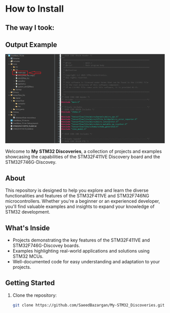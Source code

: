 # How to Install
## The way I took:

## Output Example
![UART Output Screenshot](images/1.png)




Welcome to **My STM32 Discoveries**, a collection of projects and examples showcasing the capabilities of the STM32F411VE Discovery board and the STM32F746G-Discovey.  

## About  
This repository is designed to help you explore and learn the diverse functionalities and features of the STM32F411VE and STM32F746NG microcontrollers. Whether you're a beginner or an experienced developer, you'll find valuable examples and insights to expand your knowledge of STM32 development.  

## What's Inside  
- Projects demonstrating the key features of the STM32F411VE and STM32F746G-Discovey boards.  
- Examples highlighting real-world applications and solutions using STM32 MCUs.  
- Well-documented code for easy understanding and adaptation to your projects.  

## Getting Started  
1. Clone the repository:  
   ```bash
   git clone https://github.com/SaeedBazargan/My-STM32_Discoveries.git
